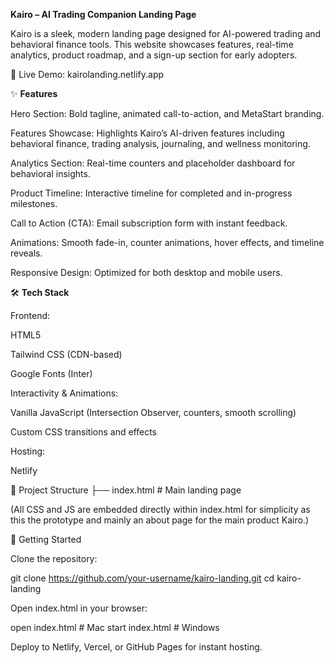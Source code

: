 **Kairo – AI Trading Companion Landing Page**

Kairo is a sleek, modern landing page designed for AI-powered trading and behavioral finance tools. This website showcases features, real-time analytics, product roadmap, and a sign-up section for early adopters.

🚀 Live Demo: kairolanding.netlify.app

✨ **Features**

Hero Section: Bold tagline, animated call-to-action, and MetaStart branding.

Features Showcase: Highlights Kairo’s AI-driven features including behavioral finance, trading analysis, journaling, and wellness monitoring.

Analytics Section: Real-time counters and placeholder dashboard for behavioral insights.

Product Timeline: Interactive timeline for completed and in-progress milestones.

Call to Action (CTA): Email subscription form with instant feedback.

Animations: Smooth fade-in, counter animations, hover effects, and timeline reveals.

Responsive Design: Optimized for both desktop and mobile users.

🛠️ **Tech Stack**

Frontend:

HTML5

Tailwind CSS (CDN-based)

Google Fonts (Inter)

Interactivity & Animations:

Vanilla JavaScript (Intersection Observer, counters, smooth scrolling)

Custom CSS transitions and effects

Hosting:

Netlify

📂 Project Structure
├── index.html   # Main landing page


(All CSS and JS are embedded directly within index.html for simplicity as this the prototype and mainly an about page for the main product Kairo.)

🚀 Getting Started

Clone the repository:

git clone https://github.com/your-username/kairo-landing.git
cd kairo-landing


Open index.html in your browser:

open index.html   # Mac
start index.html  # Windows


Deploy to Netlify, Vercel, or GitHub Pages for instant hosting.
